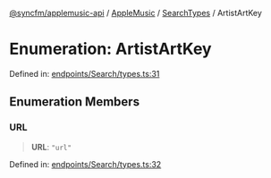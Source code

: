 [@syncfm/applemusic-api](../../../../../../globals.md) / [AppleMusic](../../../index.md) / [SearchTypes](../index.md) / ArtistArtKey

# Enumeration: ArtistArtKey

Defined in: [endpoints/Search/types.ts:31](https://github.com/sync-fm/applemusic-api/blob/9471caba6a6b5bc92263ffc6e5d9c04672ec1f7f/src/endpoints/Search/types.ts#L31)

## Enumeration Members

### URL

> **URL**: `"url"`

Defined in: [endpoints/Search/types.ts:32](https://github.com/sync-fm/applemusic-api/blob/9471caba6a6b5bc92263ffc6e5d9c04672ec1f7f/src/endpoints/Search/types.ts#L32)
